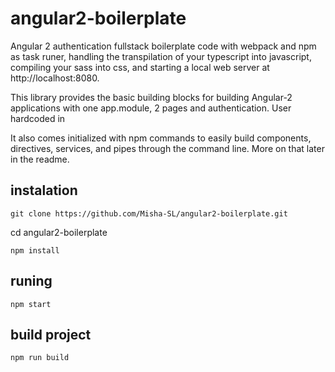 # angular2-boilerplate
Angular 2 authentication fullstack boilerplate code with webpack and npm as task runer, handling the transpilation of your typescript into javascript, compiling your sass into css, and starting a local web server at http://localhost:8080.

This library provides the basic building blocks for building Angular-2 applications with one app.module, 2 pages and authentication. User hardcoded in

It also comes initialized with npm commands to easily build components, directives, services, and pipes through the command line. More on that later in the readme.

## instalation
```
git clone https://github.com/Misha-SL/angular2-boilerplate.git
```
cd angular2-boilerplate
```
npm install
```
## runing
```
npm start
```

## build project
```
npm run build
```
